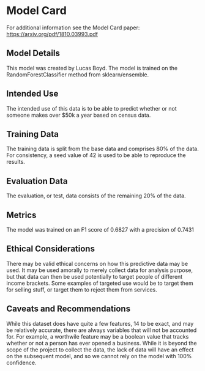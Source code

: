 # Model Card

For additional information see the Model Card paper: https://arxiv.org/pdf/1810.03993.pdf

## Model Details
This model was created by Lucas Boyd. The model is trained on the RandomForestClassifier method from
sklearn/ensemble.  

## Intended Use
The intended use of this data is to be able to predict whether or not someone makes over $50k a year based on census data.

## Training Data
The training data is split from the base data and comprises 80% of the data. For consistency, a seed value of 42 is used to be able to reproduce the results.

## Evaluation Data
The evaluation, or test, data consists of the remaining 20% of the data. 

## Metrics
The model was trained on an F1 score of 0.6827 with a precision of 0.7431

## Ethical Considerations
There may be valid ethical concerns on how this predictive data may be used. It may be used amorally to merely collect data for analysis purpose, but that data can then be used potentially to target people of different income brackets. Some examples of targeted use would be to target them for selling stuff, or target them to reject them from services.

## Caveats and Recommendations
While this dataset does have quite a few features, 14 to be exact, and may be relatively accurate, there are always variables that will not be accounted for. For example, a worthwile feature may be a boolean value that tracks whether or not a person has ever opened a business. While it is beyond the scope of the project to collect the data, the lack of data will have an effect on the subsequent model, and so we cannot rely on the model with 100% confidence. 